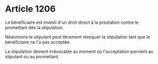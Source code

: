 # Article 1206

<p>Le bénéficiaire est investi d'un droit direct à la prestation contre le promettant dès la stipulation.</p><p> Néanmoins le stipulant peut librement révoquer la stipulation tant que le bénéficiaire ne l'a pas acceptée. </p><p> La stipulation devient irrévocable au moment où l'acceptation parvient au stipulant ou au promettant. </p>